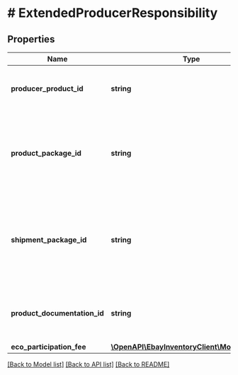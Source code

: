 # # ExtendedProducerResponsibility

## Properties

Name | Type | Description | Notes
------------ | ------------- | ------------- | -------------
**producer_product_id** | **string** | This ID is the Unique Identifier of the producer related to the item. For instance, if the seller is selling a cell phone, it is the ID related to the cell phone. | [optional]
**product_package_id** | **string** | The Unique ID of the producer of any packaging related to the product added by the seller. This does not include package in which the product is shipped (see &lt;strong&gt;ShipmentPackageID&lt;/strong&gt;). For instance, if the seller adds bubble wrap, it is the ID related to the bubble wrap. | [optional]
**shipment_package_id** | **string** | This ID is the Unique Identifier of the producer of any packaging used by the seller to ship the item. This does not include non-shipping packaging added to the product (see &lt;strong&gt;ProductPackageID&lt;/strong&gt;). This ID is required when the seller uses packaging to ship the item. For instance, if the seller uses a different box to ship the item, it is the ID related to the box. | [optional]
**product_documentation_id** | **string** | This ID is the Unique Identifier of the producer of any paper added to the parcel of the item by the seller. For example, this ID concerns any notice, leaflet, or paper that the seller adds to a cell phone parcel. | [optional]
**eco_participation_fee** | [**\OpenAPI\EbayInventoryClient\Model\Amount**](Amount.md) |  | [optional]

[[Back to Model list]](../../README.md#models) [[Back to API list]](../../README.md#endpoints) [[Back to README]](../../README.md)

